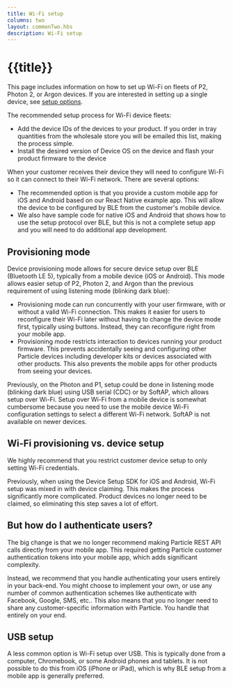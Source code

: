 ```yaml
---
title: Wi-Fi setup
columns: two
layout: commonTwo.hbs
description: Wi-Fi setup
---
```


# {{title}}

This page includes information on how to set up Wi-Fi on fleets of P2, Photon 2, or Argon devices. If you are interested in setting up a single device, see [setup options](/getting-started/setup/setup-options).

The recommended setup process for Wi-Fi device fleets:

- Add the device IDs of the devices to your product. If you order in tray quantities from the wholesale store you will be emailed this list, making the process simple.
- Install the desired version of Device OS on the device and flash your product firmware to the device

When your customer receives their device they will need to configure Wi-Fi so it can connect to their Wi-Fi network. There are several options:

- The recommended option is that you provide a custom mobile app for iOS and Android based on our React Native example app. This will allow the device to be configured by BLE from the customer's mobile device.
- We also have sample code for native iOS and Android that shows how to use the setup protocol over BLE, but this is not a complete setup app and you will need to do additional app development.

## Provisioning mode

Device provisioning mode allows for secure device setup over BLE (Bluetooth LE 5), typically from a mobile device (iOS or Android). This mode allows easier setup of P2, Photon 2, and Argon than the previous requirement of using listening mode (blinking dark blue):

- Provisioning mode can run concurrently with your user firmware, with or without a valid Wi-Fi connection. This makes it easier for users to reconfigure their Wi-Fi later without having to change the device mode first, typically using buttons. Instead, they can reconfigure right from your mobile app.
- Provisioning mode restricts interaction to devices running your product firmware. This prevents accidentally seeing and configuring other Particle devices including developer kits or devices associated with other products. This also prevents the mobile apps for other products from seeing your devices.

Previously, on the Photon and P1, setup could be done in listening mode (blinking dark blue) using USB serial (CDC) or by SoftAP, which allows setup over Wi-Fi. Setup over Wi-Fi from a mobile device is somewhat cumbersome because you need to use the mobile device Wi-Fi configuration settings to select a different Wi-Fi network. SoftAP is not available on newer devices.

## Wi-Fi provisioning vs. device setup

We highly recommend that you restrict customer device setup to only setting Wi-Fi credentials.

Previously, when using the Device Setup SDK for iOS and Android, Wi-Fi setup was mixed in with device claiming. This makes the process significantly more complicated. Product devices no longer need to be claimed, so eliminating this step saves a lot of effort.

## But how do I authenticate users?

The big change is that we no longer recommend making Particle REST API calls directly from your mobile app. This required getting Particle customer authentication tokens into your mobile app, which adds significant complexity.

Instead, we recommend that you handle authenticating your users entirely in your back-end. You might choose to implement your own, or use any number of common authentication schemes like authenticate with Facebook, Google, SMS, etc.. This also means that you no longer need to share any customer-specific information with Particle. You handle that entirely on your end.

## USB setup

A less common option is Wi-Fi setup over USB. This is typically done from a computer, Chromebook, or some Android phones and tablets. It is not possible to do this from iOS (iPhone or iPad), which is why BLE setup from a mobile app is generally preferred.


